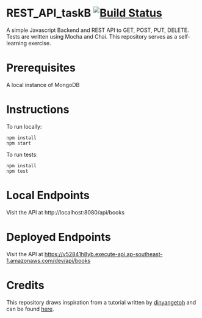 # REST_API_taskB [![Build Status](https://travis-ci.org/evanmok2401/REST_API_taskB.svg?branch=master)](https://travis-ci.org/evanmok2401/REST_API_taskB)

A simple Javascript Backend and REST API to GET, POST, PUT, DELETE. Tests are written using Mocha and Chai. This repository serves as a self-learning exercise.

# Prerequisites 

A local instance of MongoDB

# Instructions

To run locally:
```
npm install
npm start
```

To run tests:
```
npm install
npm test
```

# Local Endpoints

Visit the API at http://localhost:8080/api/books

# Deployed Endpoints

Visit the API at https://v52841h8yb.execute-api.ap-southeast-1.amazonaws.com/dev/api/books

# Credits

This repository draws inspiration from a tutorial written by [dinyangetoh](https://github.com/dinyangetoh) and can be found [here](https://medium.com/@dinyangetoh/how-to-build-simple-restful-api-with-nodejs-expressjs-and-mongodb-99348012925d). 


